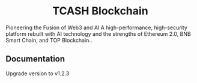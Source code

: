 <p align="center">
  <a href="https://www.tcashchain.org" title="TCASH Blockchain">
  </a>
</p>

<h1 align="center">TCASH Blockchain</h1>
Pioneering the Fusion of Web3 and AI
A high-performance, high-security platform rebuilt with AI technology and the strengths of Ethereum 2.0, BNB Smart Chain, and TOP Blockchain..

## Documentation

Upgrade version to v1.2.3
